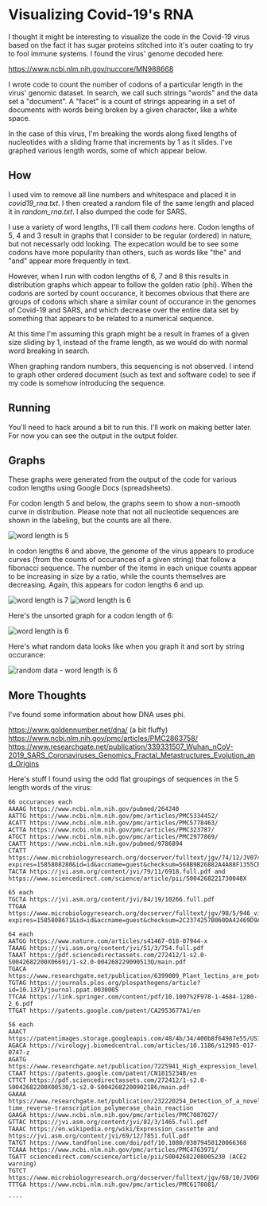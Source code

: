 # Visualizing Covid-19's RNA 
I thought it might be interesting to visualize the code in the Covid-19 virus based on the fact it has sugar proteins stitched into it's outer coating to try to fool immune systems. I found the virus' genome decoded here:

https://www.ncbi.nlm.nih.gov/nuccore/MN988668

I wrote code to count the number of codons of a particular length in the virus' genomic dataset. In search, we call such strings "words" and the data set a "document". A "facet" is a count of strings appearing in a set of documents with words being broken by a given character, like a white space.

In the case of this virus, I'm breaking the words along fixed lengths of nucleotides with a sliding frame that increments by 1 as it slides. I've graphed various length words, some of which appear below.

## How
I used vim to remove all line numbers and whitespace and placed it in *covid19_rna.txt*. I then created a random file of the same length and placed it in *random_rna.txt*. I also dumped the code for SARS.

I use a variety of word lengths, I'll call them *codons* here. Codon lengths of 5, 4 and 3 result in graphs that I consider to be regular (ordered) in nature, but not necessarly odd looking. The expecation would be to see some codons have more popularity than others, such as words like "the" and "and" appear more frequently in text.

However, when I run with codon lengths of 6, 7 and 8 this results in distribution graphs which appear to follow the golden ratio (phi). When the codons are sorted by count occurance, it becomes obvious that there are groups of codons which share a similar count of occurance in the genomes of Covid-19 and SARS, and which decrease over the entire data set by something that appears to be related to a numerical sequence. 

At this time I'm assuming this graph might be a result in frames of a given size sliding by 1, instead of the frame length, as we would do with normal word breaking in search.

When graphing random numbers, this sequencing is not observed. I intend to graph other ordered document (such as text and software code) to see if my code is somehow introducing the sequence.

## Running
You'll need to hack around a bit to run this. I'll work on making better later. For now you can see the output in the output folder.

## Graphs
These graphs were generated from the output of the code for various codon lengths using Google Docs (spreadsheets).

For codon length 5 and below, the graphs seem to show a non-smooth curve in distribution.  Please note that not all nucleotide sequences are shown in the labeling, but the counts are all there.

![word length is 5](https://github.com/kordless/covid19_viz/blob/master/pics/virus_graph_five.png?raw=true)

In codon lengths 6 and above, the genome of the virus appears to produce curves (from the counts of occurances of a given string) that follow a fibonacci sequence. The number of the items in each unique counts appear to be increasing in size by a ratio, while the counts themselves are decreasing. Again, this appears for codon lengths 6 and up.

![word length is 7](https://github.com/kordless/covid19_viz/blob/master/pics/virus_graph_seven.png?raw=true)
![word length is 6](https://github.com/kordless/covid19_viz/blob/master/pics/virus_graph_six.png?raw=true)

Here's the unsorted graph for a codon length of 6:

![word length is 6](https://github.com/kordless/covid19_viz/blob/master/pics/unsorted_virus_graph_six.png?raw=true)

Here's what random data looks like when you graph it and sort by string occurance:

![random data - word length is 6](https://github.com/kordless/covid19_viz/blob/master/pics/random_graph.png?raw=true)

## More Thoughts
I've found some information about how DNA uses phi.

https://www.goldennumber.net/dna/ (a bit fluffy)
https://www.ncbi.nlm.nih.gov/pmc/articles/PMC2863758/
https://www.researchgate.net/publication/339331507_Wuhan_nCoV-2019_SARS_Coronaviruses_Genomics_Fractal_Metastructures_Evolution_and_Origins

Here's stuff I found using the odd flat groupings of sequences in the 5 length words of the virus:

```
66 occurances each
AAAAG https://www.ncbi.nlm.nih.gov/pubmed/264240
AATTG https://www.ncbi.nlm.nih.gov/pmc/articles/PMC5334452/
ACATT https://www.ncbi.nlm.nih.gov/pmc/articles/PMC5778463/
ACTTA https://www.ncbi.nlm.nih.gov/pmc/articles/PMC323787/
ATGCT https://www.ncbi.nlm.nih.gov/pmc/articles/PMC2977869/
CAATT https://www.ncbi.nlm.nih.gov/pubmed/9786894
CTATT https://www.microbiologyresearch.org/docserver/fulltext/jgv/74/12/JV0740122539.pdf?expires=1585808280&id=id&accname=guest&checksum=568B9B26882A4A88F1355CEE1716DE5E
TACTA https://jvi.asm.org/content/jvi/79/11/6918.full.pdf and https://www.sciencedirect.com/science/article/pii/S004268221730048X

65 each
TGCTA https://jvi.asm.org/content/jvi/84/19/10266.full.pdf
TTGAA https://www.microbiologyresearch.org/docserver/fulltext/jgv/98/5/946_vir000758.pdf?expires=1585808671&id=id&accname=guest&checksum=2C2374257B060DA42469D9A1A838A096

64 each
AATGG https://www.nature.com/articles/s41467-018-07944-x
TAAAG https://jvi.asm.org/content/jvi/51/3/754.full.pdf
TAAAT https://pdf.sciencedirectassets.com/272412/1-s2.0-S0042682200X06691/1-s2.0-004268229090513Q/main.pdf
TGACA https://www.researchgate.net/publication/6399009_Plant_lectins_are_potent_inhibitors_of_coronaviruses_by_interfering_with_two_targets_in_the_viral_replication_cycle#pf3
TGTAG https://journals.plos.org/plospathogens/article?id=10.1371/journal.ppat.0030005
TTCAA https://link.springer.com/content/pdf/10.1007%2F978-1-4684-1280-2_6.pdf
TTGAT https://patents.google.com/patent/CA2953677A1/en

56 each
AAACT https://patentimages.storage.googleapis.com/48/4b/34/400b8f64987e55/US7888102.pdf
AGACA https://virologyj.biomedcentral.com/articles/10.1186/s12985-017-0747-z
AGATG https://www.researchgate.net/publication/7225941_High_expression_level_of_soluble_SARS_spike_protein_mediated_by_adenovirus_in_HEK293_cells
CTAAT https://patents.google.com/patent/CN1815234B/en
CTTCT https://pdf.sciencedirectassets.com/272412/1-s2.0-S0042682200X00530/1-s2.0-S0042682200902186/main.pdf
GAAAA https://www.researchgate.net/publication/232220254_Detection_of_a_novel_human_coronavirus_by_real-time_reverse-transcription_polymerase_chain_reaction
GAAGA https://www.ncbi.nlm.nih.gov/pmc/articles/PMC7087027/
GTTAC https://jvi.asm.org/content/jvi/82/3/1465.full.pdf
TAAAC https://en.wikipedia.org/wiki/Expression_cassette and https://jvi.asm.org/content/jvi/69/12/7851.full.pdf
TATGT https://www.tandfonline.com/doi/pdf/10.1080/03079450120066368
TCAAA https://www.ncbi.nlm.nih.gov/pmc/articles/PMC4763971/
TGATT sciencedirect.com/science/article/pii/S0042682208005230 (ACE2 warning)
TGTCT https://www.microbiologyresearch.org/docserver/fulltext/jgv/68/10/JV0680102639.pdf
TTTGA https://www.ncbi.nlm.nih.gov/pmc/articles/PMC6178081/

''''


